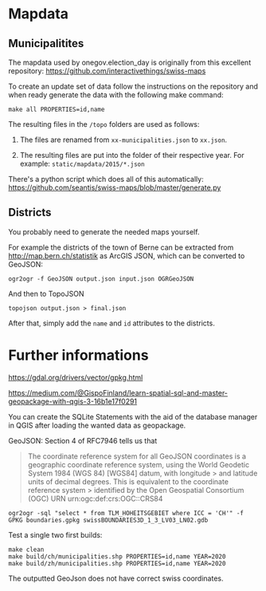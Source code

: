 # Mapdata

## Municipalitites

The mapdata used by onegov.election_day is originally from this excellent
repository: https://github.com/interactivethings/swiss-maps

To create an update set of data follow the instructions on the repository and
when ready generate the data with the following make command:

    make all PROPERTIES=id,name

The resulting files in the `/topo` folders are used as follows:

1. The files are renamed from `xx-municipalities.json` to `xx.json`.

2. The resulting files are put into the folder of their respective year. For
   example: `static/mapdata/2015/*.json`

There's a python script which does all of this automatically:
https://github.com/seantis/swiss-maps/blob/master/generate.py

## Districts

You probably need to generate the needed maps yourself.

For example the districts of the town of Berne can be extracted from http://map.bern.ch/statistik as ArcGIS JSON, which can be converted to GeoJSON:

    ogr2ogr -f GeoJSON output.json input.json OGRGeoJSON

And then to TopoJSON

    topojson output.json > final.json

After that, simply add the `name` and `id` attributes to the districts.

# Further informations

https://gdal.org/drivers/vector/gpkg.html

https://medium.com/@GispoFinland/learn-spatial-sql-and-master-geopackage-with-qgis-3-16b1e17f0291

You can create the SQLite Statements with the aid of the database manager in QGIS after
loading the wanted data as geopackage.

GeoJSON: Section 4 of RFC7946 tells us that

> The coordinate reference system for all GeoJSON coordinates is a geographic coordinate 
> reference system, using the World Geodetic System 1984 (WGS 84) [WGS84] datum, with longitude > and latitude units of decimal degrees. This is equivalent to the coordinate reference system > identified by the Open Geospatial Consortium (OGC) URN urn:ogc:def:crs:OGC::CRS84
    
    ogr2ogr -sql "select * from TLM_HOHEITSGEBIET where ICC = 'CH'" -f GPKG boundaries.gpkg swissBOUNDARIES3D_1_3_LV03_LN02.gdb

Test a single two first builds:
    
    make clean
    make build/ch/municipalities.shp PROPERTIES=id,name YEAR=2020
    make build/zh/municipalities.shp PROPERTIES=id,name YEAR=2020
    
The outputted GeoJson does not have correct swiss coordinates. 
